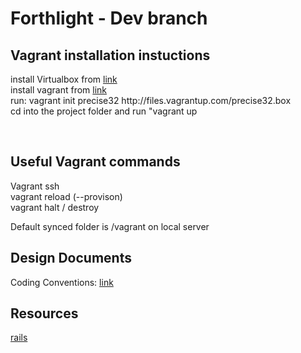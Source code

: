 Forthlight - Dev branch
==========

<h2>Vagrant installation instuctions</h2>
<p>install Virtualbox from <a href="https://www.virtualbox.org/‎">link</a><br>
install vagrant from <a href="http://vagrantup.com">link</a><br>
run: vagrant init precise32 http://files.vagrantup.com/precise32.box<br>
cd into the project folder and run "vagrant up</p><br>

<h2>Useful Vagrant commands</h2>
<p>
Vagrant ssh <br>
vagrant reload (--provison)<br>
vagrant halt / destroy<br>
</p>
Default synced folder is /vagrant on local server<br>


<h2>Design Documents</h2>
<p>Coding Conventions: <a href="">link</a></p>

<h2>Resources</h2>
<a href="rubyonrails.org">rails</a>